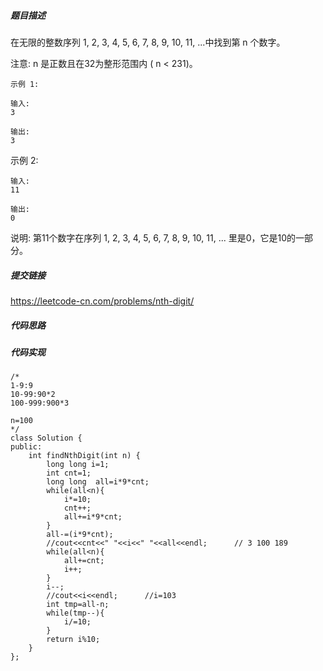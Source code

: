 ##### 题目描述
在无限的整数序列 1, 2, 3, 4, 5, 6, 7, 8, 9, 10, 11, ...中找到第 n 个数字。

注意:
n 是正数且在32为整形范围内 ( n < 231)。
```
示例 1:

输入:
3

输出:
3
```
示例 2:
```
输入:
11

输出:
0
```
说明:
第11个数字在序列 1, 2, 3, 4, 5, 6, 7, 8, 9, 10, 11, ... 里是0，它是10的一部分。


##### 提交链接
https://leetcode-cn.com/problems/nth-digit/



##### 代码思路




##### 代码实现

```
/*
1-9:9
10-99:90*2
100-999:900*3

n=100
*/
class Solution {
public:
    int findNthDigit(int n) {
        long long i=1;
        int cnt=1;
        long long  all=i*9*cnt;
        while(all<n){
            i*=10;
            cnt++;
            all+=i*9*cnt;
        }
        all-=(i*9*cnt);
        //cout<<cnt<<" "<<i<<" "<<all<<endl;      // 3 100 189  
        while(all<n){
            all+=cnt;
            i++;
        }
        i--;
        //cout<<i<<endl;      //i=103
        int tmp=all-n;
        while(tmp--){
            i/=10;
        }
        return i%10;
    }
};


```

